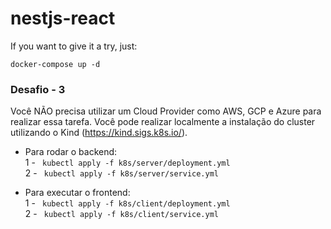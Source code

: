 # nestjs-react

If you want to give it a try, just:
```
docker-compose up -d
```

### Desafio - 3 

Você NÃO precisa utilizar um Cloud Provider como AWS, GCP e Azure para realizar essa tarefa. Você pode realizar localmente a instalação do cluster utilizando o Kind (https://kind.sigs.k8s.io/).

- Para rodar o backend: </br>
1 - ` kubectl apply -f k8s/server/deployment.yml` </br>
2 - ` kubectl apply -f k8s/server/service.yml` </br>

- Para executar o frontend: </br>
1 - ` kubectl apply -f k8s/client/deployment.yml` </br>
2 - ` kubectl apply -f k8s/client/service.yml` </br>